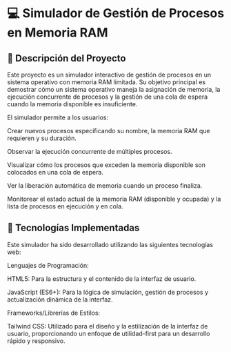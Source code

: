 # 💻 Simulador de Gestión de Procesos en Memoria RAM

## 📝 Descripción del Proyecto
Este proyecto es un simulador interactivo de gestión de procesos en un sistema operativo con memoria RAM limitada. Su objetivo principal es demostrar cómo un sistema operativo maneja la asignación de memoria, la ejecución concurrente de procesos y la gestión de una cola de espera cuando la memoria disponible es insuficiente.

El simulador permite a los usuarios:

Crear nuevos procesos especificando su nombre, la memoria RAM que requieren y su duración.

Observar la ejecución concurrente de múltiples procesos.

Visualizar cómo los procesos que exceden la memoria disponible son colocados en una cola de espera.

Ver la liberación automática de memoria cuando un proceso finaliza.

Monitorear el estado actual de la memoria RAM (disponible y ocupada) y la lista de procesos en ejecución y en cola.

## 🚀 Tecnologías Implementadas
Este simulador ha sido desarrollado utilizando las siguientes tecnologías web:

Lenguajes de Programación:

HTML5: Para la estructura y el contenido de la interfaz de usuario.

JavaScript (ES6+): Para la lógica de simulación, gestión de procesos y actualización dinámica de la interfaz.

Frameworks/Librerías de Estilos:

Tailwind CSS: Utilizado para el diseño y la estilización de la interfaz de usuario, proporcionando un enfoque de utilidad-first para un desarrollo rápido y responsivo.
